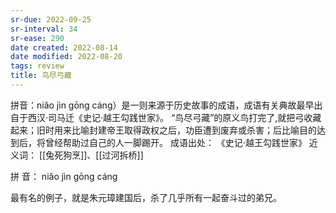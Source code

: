 ```yaml
---
sr-due: 2022-09-25
sr-interval: 34
sr-ease: 290
date created: 2022-08-14
date modified: 2022-08-20
tags: review
title: 鸟尽弓藏
---
```


拼音：niǎo jìn gōng cáng）是一则来源于历史故事的成语，成语有关典故最早出自于西汉·司马迁《史记·越王勾践世家》。 “鸟尽弓藏”的原义鸟打完了,就把弓收藏起来；旧时用来比喻封建帝王取得政权之后，功臣遭到废弃或杀害；后比喻目的达到后，将曾经帮助过自己的人一脚踢开。 成语出处： 《史记·越王勾践世家》 近义词： [[兔死狗烹]]、[[过河拆桥]]

 拼 音： niǎo jìn gōng cáng

最有名的例子，就是朱元璋建国后，杀了几乎所有一起奋斗过的弟兄。
